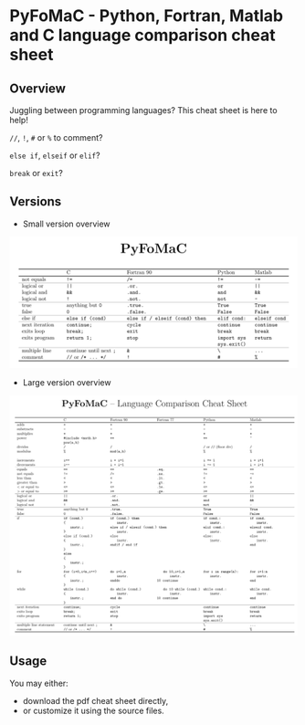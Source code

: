 # PyFoMaC - Python, Fortran, Matlab and C language comparison cheat sheet

## Overview

Juggling between programming languages? This cheat sheet is here to help!

`//`, `!`, `#` or `%` to comment?

`else if`, `elseif` or `elif`?

`break` or `exit`?

## Versions

* Small version overview

![](img/pyfomac_small_overview.png?)

* Large version overview

![](img/pyfomac_large_overview.png?)

## Usage

You may either:
* download the pdf cheat sheet directly,
* or customize it using the source files.
